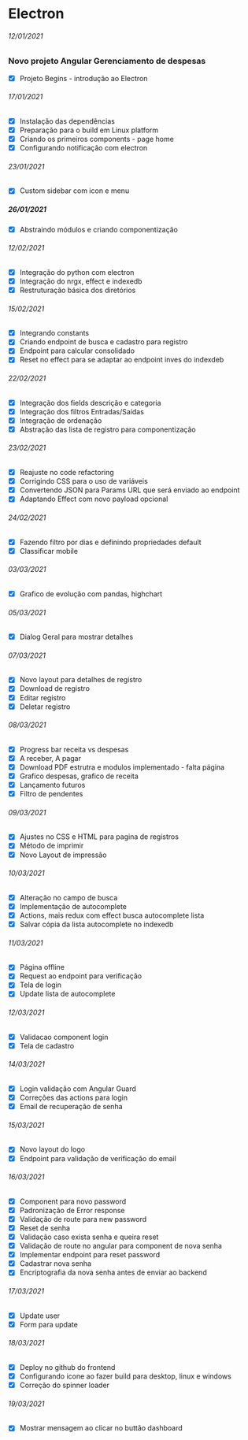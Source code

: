 # Electron

###### 12/01/2021

### Novo projeto Angular Gerenciamento de despesas

* [x] Projeto Begins - introdução ao Electron

###### 17/01/2021

* [x] Instalação das dependências
* [x] Preparação para o build em Linux platform
* [x] Criando os primeiros components - page home
* [x] Configurando notificação com electron

###### 23/01/2021

* [x] Custom sidebar com icon e menu

##### 26/01/2021

* [x] Abstraindo módulos e criando componentização

###### 12/02/2021

* [x] Integração do python com electron
* [x] Integração do nrgx, effect e indexedb
* [x] Restruturação básica dos diretórios

###### 15/02/2021

* [x] Integrando constants
* [x] Criando endpoint de busca e cadastro para registro
* [x] Endpoint para calcular consolidado
* [x] Reset no effect para se adaptar ao endpoint inves do indexdeb

###### 22/02/2021

* [x] Integração dos fields descrição e categoria
* [x] Integração dos filtros Entradas/Saídas
* [x] Integração de ordenação
* [x] Abstração das lista de registro para componentização

###### 23/02/2021

* [x] Reajuste no code refactoring
* [x] Corrigindo CSS para o uso de variáveis
* [x] Convertendo JSON para Params URL que será enviado ao endpoint
* [x] Adaptando Effect com novo payload opcional

###### 24/02/2021

* [x] Fazendo filtro por dias e definindo propriedades default
* [x] Classificar mobile

###### 03/03/2021

* [x] Grafico de evolução com pandas, highchart 

###### 05/03/2021

* [x] Dialog Geral para mostrar detalhes 

###### 07/03/2021

* [x] Novo layout para detalhes de registro
* [x] Download de registro
* [x] Editar registro
* [x] Deletar registro

###### 08/03/2021

* [x] Progress bar receita vs despesas
* [x] A receber, A pagar
* [x] Download PDF estrutra e modulos implementado - falta página 
* [x] Grafico despesas, grafico de receita
* [x] Lançamento futuros
* [x] Filtro de pendentes

###### 09/03/2021

* [x] Ajustes no CSS e HTML para pagina de registros
* [x] Método de imprimir
* [x] Novo Layout de impressão

###### 10/03/2021

* [x] Alteração no campo de busca
* [x] Implementação de autocomplete
* [x] Actions, mais redux com effect busca autocomplete lista
* [x] Salvar cópia da lista autocomplete no indexedb

###### 11/03/2021

* [x] Página offline
* [x] Request ao endpoint para verificação
* [x] Tela de login
* [x] Update lista de autocomplete

###### 12/03/2021

* [x] Validacao component login
* [x] Tela de cadastro

###### 14/03/2021

* [x] Login validação com Angular Guard
* [x] Correções das actions para login
* [x] Email de recuperação de senha

###### 15/03/2021

* [x] Novo layout do logo
* [x] Endpoint para validação de verificação do email

###### 16/03/2021

* [x] Component para novo password
* [x] Padronização de Error response
* [x] Validação de route para new password
* [x] Reset de senha
* [x] Validação caso exista senha e queira reset
* [x] Validação de route no angular para component de nova senha
* [x] Implementar endpoint para reset password
* [x] Cadastrar nova senha
* [x] Encriptografia da nova senha antes de enviar ao backend

###### 17/03/2021

* [x] Update user
* [x] Form para update

###### 18/03/2021

* [x] Deploy no github do frontend
* [x] Configurando icone ao fazer build para desktop, linux e windows
* [x] Correção do spinner loader

###### 19/03/2021

* [x] Mostrar mensagem ao clicar no buttão dashboard
